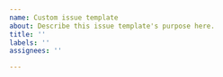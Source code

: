 ```yaml
---
name: Custom issue template
about: Describe this issue template's purpose here.
title: ''
labels: ''
assignees: ''

---
```


<!--
Thanks for raising a thenx-discuz issue. Please take the time to review the following
categories as some of them do not apply here.

🙅 "Please DO NOT Raise an Issue" Cases
- Question
STOP!! Please ask questions about how to use something, or to understand why something isn't
working as you expect it to, on Stack Overflow using the spring-boot tag.
- Security Vulnerability
STOP!! Please don't raise security vulnerabilities here. Head over to https://pivotal.io/security to learn how to disclose them responsibly.
- Managed Dependency Upgrade
You DO NOT need to raise an issue for a managed dependency version upgrade as there's a semi-automatic process for checking managed dependencies for new versions before a release. BUT pull requests for upgrades that are more involved than just a version property change are still most welcome.
- With an Immediate Pull Request
An issue will be closed as a duplicate of the immediate pull request, so you don't have to raise an issue if you plan to create a pull request immediately.

🐞 Bug report (please don't include this emoji/text, just add your details)
Please provide details of the problem, including the version of Spring Boot that you
are using. If possible, please provide a test case or sample application that reproduces
the problem. This makes it much easier for us to diagnose the problem and to verify that
we have fixed it.

🎁 Enhancement (please don't include this emoji/text, just add your details)
Please start by describing the problem that you are trying to solve. There may already
be a solution, or there may be a way to solve it that you hadn't considered.


TIP: You can always edit your issue if it isn't formatted correctly.
     See https://guides.github.com/features/mastering-markdown 
-->
